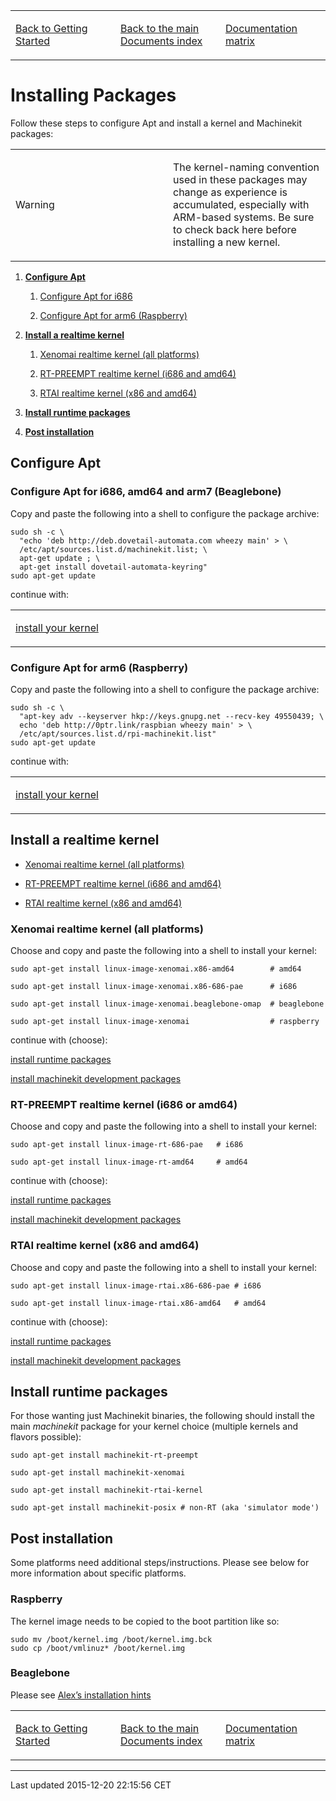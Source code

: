 <table>
<colgroup>
<col width="33%" />
<col width="33%" />
<col width="33%" />
</colgroup>
<tbody>
<tr class="odd">
<td align="left"><p><a href="getting-started-platform.md">Back to Getting Started</a></p></td>
<td align="left"><p><a href="../../index.md">Back to the main Documents index</a></p></td>
<td align="left"><p><a href="../documentation-matrix.md">Documentation matrix</a></p></td>
</tr>
</tbody>
</table>

Installing Packages
===================

Follow these steps to configure Apt and install a kernel and Machinekit packages:

<table>
<colgroup>
<col width="50%" />
<col width="50%" />
</colgroup>
<tbody>
<tr class="odd">
<td align="left"><div class="title">
Warning
</div></td>
<td align="left"><div class="paragraph">
<p>The kernel-naming convention used in these packages may change as experience is accumulated, especially with ARM-based systems. Be sure to check back here before installing a new kernel.</p>
</div></td>
</tr>
</tbody>
</table>

1.  **[Configure Apt](#configure-apt)**

    1.  [Configure Apt for i686](#configure-APT-i686-amd64-arm7)

    2.  [Configure Apt for arm6 (Raspberry)](#configure-APT-i686-arm6)

2.  <span id="install-kernels"></span>**[Install a realtime kernel](#install-RT-kernel)**

    1.  [Xenomai realtime kernel (all platforms)](#rt-kernel-xenomai)

    2.  [RT-PREEMPT realtime kernel (i686 and amd64)](#rt-kernel-rt-preempt)

    3.  [RTAI realtime kernel (x86 and amd64)](#rt-kernel-rtai)

3.  <span id="install-runtime-packs"></span>**[Install runtime packages](#install-runtime-packages)**

4.  **[Post installation](#post-installation)**

<span id="configure-apt"></span>Configure Apt
---------------------------------------------

### <span id="configure-APT-i686-amd64-arm7"></span>Configure Apt for i686, amd64 and arm7 (Beaglebone)

Copy and paste the following into a shell to configure the package archive:

    sudo sh -c \
      "echo 'deb http://deb.dovetail-automata.com wheezy main' > \
      /etc/apt/sources.list.d/machinekit.list; \
      apt-get update ; \
      apt-get install dovetail-automata-keyring"
    sudo apt-get update

continue with:

<table>
<colgroup>
<col width="10%" />
</colgroup>
<tbody>
<tr class="odd">
<td align="left"><p><a href="#install-RT-kernel">install your kernel</a></p></td>
</tr>
</tbody>
</table>

### <span id="configure-APT-i686-arm6"></span>Configure Apt for arm6 (Raspberry)

Copy and paste the following into a shell to configure the package archive:

    sudo sh -c \
      "apt-key adv --keyserver hkp://keys.gnupg.net --recv-key 49550439; \
      echo 'deb http://0ptr.link/raspbian wheezy main' > \
      /etc/apt/sources.list.d/rpi-machinekit.list"
    sudo apt-get update

continue with:

<table>
<colgroup>
<col width="10%" />
</colgroup>
<tbody>
<tr class="odd">
<td align="left"><p><a href="#install-RT-kernel">install your kernel</a></p></td>
</tr>
</tbody>
</table>

<span id="install-RT-kernel"></span>Install a realtime kernel
-------------------------------------------------------------

-   [Xenomai realtime kernel (all platforms)](#rt-kernel-xenomai)

-   [RT-PREEMPT realtime kernel (i686 and amd64)](#rt-kernel-rt-preempt)

-   [RTAI realtime kernel (x86 and amd64)](#rt-kernel-rtai)

### <span id="rt-kernel-xenomai"></span>Xenomai realtime kernel (all platforms)

Choose and copy and paste the following into a shell to install your kernel:

    sudo apt-get install linux-image-xenomai.x86-amd64        # amd64

    sudo apt-get install linux-image-xenomai.x86-686-pae      # i686

    sudo apt-get install linux-image-xenomai.beaglebone-omap  # beaglebone

    sudo apt-get install linux-image-xenomai                  # raspberry

continue with (choose):

[install runtime packages](#install-runtime-packages)

[install machinekit development packages](../developing/machinekit-developing.md)

### <span id="rt-kernel-rt-preempt"></span>RT-PREEMPT realtime kernel (i686 or amd64)

Choose and copy and paste the following into a shell to install your kernel:

    sudo apt-get install linux-image-rt-686-pae   # i686

    sudo apt-get install linux-image-rt-amd64     # amd64

continue with (choose):

[install runtime packages](#install-runtime-packages)

[install machinekit development packages](../developing/machinekit-developing.md)

### <span id="rt-kernel-rtai"></span>RTAI realtime kernel (x86 and amd64)

Choose and copy and paste the following into a shell to install your kernel:

    sudo apt-get install linux-image-rtai.x86-686-pae # i686

    sudo apt-get install linux-image-rtai.x86-amd64   # amd64

continue with (choose):

[install runtime packages](#install-runtime-packages)

[install machinekit development packages](../developing/machinekit-developing.md)

<span id="install-runtime-packages"></span>Install runtime packages
-------------------------------------------------------------------

For those wanting just Machinekit binaries, the following should install the main *machinekit* package for your kernel choice (multiple kernels and flavors possible):

    sudo apt-get install machinekit-rt-preempt

    sudo apt-get install machinekit-xenomai

    sudo apt-get install machinekit-rtai-kernel

    sudo apt-get install machinekit-posix # non-RT (aka 'simulator mode')

<span id="post-installation"></span>Post installation
-----------------------------------------------------

Some platforms need additional steps/instructions. Please see below for more information about specific platforms.

### <span id="post-installation-raspberry"></span>Raspberry

The kernel image needs to be copied to the boot partition like so:

    sudo mv /boot/kernel.img /boot/kernel.img.bck
    sudo cp /boot/vmlinuz* /boot/kernel.img

### <span id="post-installation-beaglebone"></span>Beaglebone

Please see [Alex’s installation hints](https://github.com/strahlex/asciidoc-sandbox/wiki/Creating-a-Machinekit-Debian-Image)

<table>
<colgroup>
<col width="33%" />
<col width="33%" />
<col width="33%" />
</colgroup>
<tbody>
<tr class="odd">
<td align="left"><p><a href="getting-started-platform.md">Back to Getting Started</a></p></td>
<td align="left"><p><a href="../../index.md">Back to the main Documents index</a></p></td>
<td align="left"><p><a href="../documentation-matrix.md">Documentation matrix</a></p></td>
</tr>
</tbody>
</table>

------------------------------------------------------------------------

Last updated 2015-12-20 22:15:56 CET


